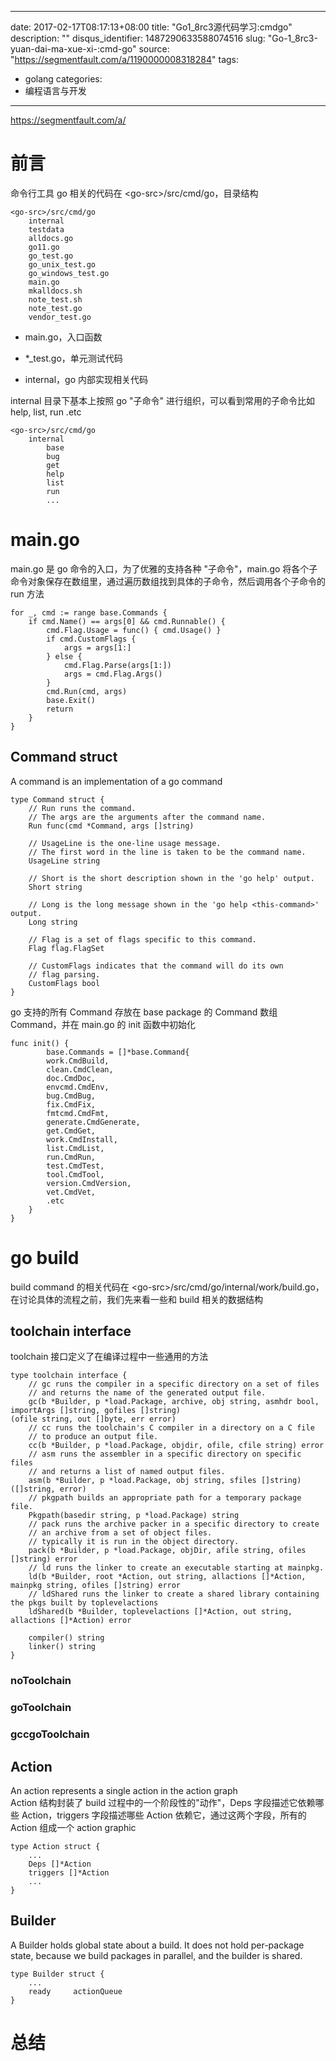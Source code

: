 
---
date: 2017-02-17T08:17:13+08:00
title: "Go1_8rc3源代码学习:cmdgo"
description: ""
disqus_identifier: 1487290633588074516
slug: "Go-1_8rc3-yuan-dai-ma-xue-xi-:cmd-go"
source: "https://segmentfault.com/a/1190000008318284"
tags: 
- golang 
categories:
- 编程语言与开发
---

https://segmentfault.com/a/

前言
====

命令行工具 go 相关的代码在 \<go-src\>/src/cmd/go，目录结构

    <go-src>/src/cmd/go
        internal
        testdata
        alldocs.go
        go11.go
        go_test.go
        go_unix_test.go
        go_windows_test.go
        main.go
        mkalldocs.sh
        note_test.sh
        note_test.go
        vendor_test.go

-   main.go，入口函数

-   \*\_test.go，单元测试代码

-   internal，go 内部实现相关代码

internal 目录下基本上按照 go "子命令" 进行组织，可以看到常用的子命令比如
help, list, run .etc

    <go-src>/src/cmd/go
        internal
            base
            bug
            get
            help
            list
            run
            ...

main.go
=======

main.go 是 go 命令的入口，为了优雅的支持各种 "子命令"，main.go
将各个子命令对象保存在数组里，通过遍历数组找到具体的子命令，然后调用各个子命令的
run 方法

    for _, cmd := range base.Commands {
        if cmd.Name() == args[0] && cmd.Runnable() {
            cmd.Flag.Usage = func() { cmd.Usage() }
            if cmd.CustomFlags {
                args = args[1:]
            } else {
                cmd.Flag.Parse(args[1:])
                args = cmd.Flag.Args()
            }
            cmd.Run(cmd, args)
            base.Exit()
            return
        }
    }

Command struct
--------------

A command is an implementation of a go command

    type Command struct {
        // Run runs the command.
        // The args are the arguments after the command name.
        Run func(cmd *Command, args []string)

        // UsageLine is the one-line usage message.
        // The first word in the line is taken to be the command name.
        UsageLine string

        // Short is the short description shown in the 'go help' output.
        Short string

        // Long is the long message shown in the 'go help <this-command>' output.
        Long string

        // Flag is a set of flags specific to this command.
        Flag flag.FlagSet

        // CustomFlags indicates that the command will do its own
        // flag parsing.
        CustomFlags bool
    }

go 支持的所有 Command 存放在 base package 的 Command 数组 Command，并在
main.go 的 init 函数中初始化

    func init() {
            base.Commands = []*base.Command{
            work.CmdBuild,
            clean.CmdClean,
            doc.CmdDoc,
            envcmd.CmdEnv,
            bug.CmdBug,
            fix.CmdFix,
            fmtcmd.CmdFmt,
            generate.CmdGenerate,
            get.CmdGet,
            work.CmdInstall,
            list.CmdList,
            run.CmdRun,
            test.CmdTest,
            tool.CmdTool,
            version.CmdVersion,
            vet.CmdVet,
            .etc
        }
    }

go build
========

build command 的相关代码在
\<go-src\>/src/cmd/go/internal/work/build.go，在讨论具体的流程之前，我们先来看一些和
build 相关的数据结构

toolchain interface
-------------------

toolchain 接口定义了在编译过程中一些通用的方法

    type toolchain interface {
        // gc runs the compiler in a specific directory on a set of files
        // and returns the name of the generated output file.
        gc(b *Builder, p *load.Package, archive, obj string, asmhdr bool, importArgs []string, gofiles []string)   
    (ofile string, out []byte, err error)
        // cc runs the toolchain's C compiler in a directory on a C file
        // to produce an output file.
        cc(b *Builder, p *load.Package, objdir, ofile, cfile string) error
        // asm runs the assembler in a specific directory on specific files
        // and returns a list of named output files.
        asm(b *Builder, p *load.Package, obj string, sfiles []string) ([]string, error)
        // pkgpath builds an appropriate path for a temporary package file.
        Pkgpath(basedir string, p *load.Package) string
        // pack runs the archive packer in a specific directory to create
        // an archive from a set of object files.
        // typically it is run in the object directory.
        pack(b *Builder, p *load.Package, objDir, afile string, ofiles []string) error
        // ld runs the linker to create an executable starting at mainpkg.
        ld(b *Builder, root *Action, out string, allactions []*Action, mainpkg string, ofiles []string) error
        // ldShared runs the linker to create a shared library containing the pkgs built by toplevelactions
        ldShared(b *Builder, toplevelactions []*Action, out string, allactions []*Action) error

        compiler() string
        linker() string
    }

### noToolchain

### goToolchain

### gccgoToolchain

Action
------

An action represents a single action in the action graph \
Action 结构封装了 build 过程中的一个阶段性的"动作"，Deps
字段描述它依赖哪些 Action，triggers 字段描述哪些 Action
依赖它，通过这两个字段，所有的 Action 组成一个 action graphic

    type Action struct {
        ...
        Deps []*Action
        triggers []*Action
        ...
    }

Builder
-------

A Builder holds global state about a build. It does not hold per-package
state, because we build packages in parallel, and the builder is shared.

    type Builder struct {
        ...
        ready     actionQueue
    }

总结
====

